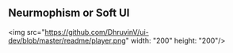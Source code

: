 ## Neurmophism or Soft UI 

<img src="https://github.com/DhruvinV/ui-dev/blob/master/readme/player.png" width: "200" height: "200"/>


